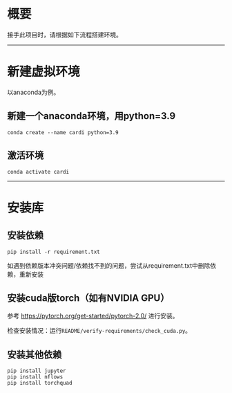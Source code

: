 # 概要
接手此项目时，请根据如下流程搭建环境。

---
# 新建虚拟环境
以anaconda为例。
## 新建一个anaconda环境，用python=3.9
```shell
conda create --name cardi python=3.9
```
## 激活环境
```shell
conda activate cardi
```

---
# 安装库
## 安装依赖
```shell
pip install -r requirement.txt
```
如遇到依赖版本冲突问题/依赖找不到的问题，尝试从requirement.txt中删除依赖，重新安装

## 安装cuda版torch（如有NVIDIA GPU）
参考 https://pytorch.org/get-started/pytorch-2.0/ 进行安装。

检查安装情况：运行`README/verify-requirements/check_cuda.py`。

## 安装其他依赖
```shell
pip install jupyter
pip install nflows
pip install torchquad
```
